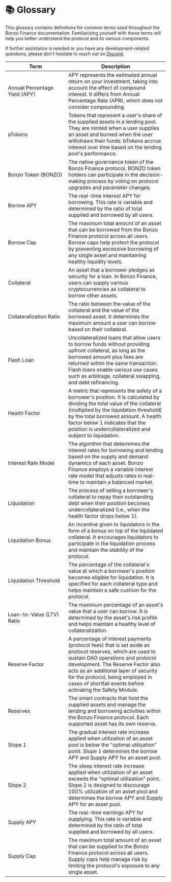 # 📚 Glossary

This glossary contains definitions for common terms used throughout the Bonzo Finance documentation. Familiarizing yourself with these terms will help you better understand the protocol and its various components.

If further assistance is needed or you have any development-related questions, please don't hesitate to reach out on [Discord](https://www.bonzo.finance/discord).

<table><thead><tr><th width="174">Term</th><th>Description</th></tr></thead><tbody><tr><td>Annual Percentage Yield (APY)</td><td>APY represents the estimated annual return on your investment, taking into account the effect of compound interest. It differs from Annual Percentage Rate (APR), which does not consider compounding.</td></tr><tr><td>aTokens</td><td>Tokens that represent a user's share of the supplied assets in a lending pool. They are minted when a user supplies an asset and burned when the user withdraws their funds. bTokens accrue interest over time based on the lending pool's performance.</td></tr><tr><td>Bonzo Token (BONZO)</td><td>The native governance token of the Bonzo Finance protocol. BONZO token holders can participate in the decision-making process by voting on protocol upgrades and parameter changes.</td></tr><tr><td>Borrow APY</td><td>The real-time interest APY for borrowing. This rate is variable and determined by the ratio of total supplied and borrowed by all users.</td></tr><tr><td>Borrow Cap</td><td>The maximum total amount of an asset that can be borrowed from the Bonzo Finance protocol across all users. Borrow caps help protect the protocol by preventing excessive borrowing of any single asset and maintaining healthy liquidity levels.</td></tr><tr><td>Collateral</td><td>An asset that a borrower pledges as security for a loan. In Bonzo Finance, users can supply various cryptocurrencies as collateral to borrow other assets.</td></tr><tr><td>Collateralization Ratio</td><td>The ratio between the value of the collateral and the value of the borrowed asset. It determines the maximum amount a user can borrow based on their collateral.</td></tr><tr><td>Flash Loan</td><td>Uncollateralized loans that allow users to borrow funds without providing upfront collateral, as long as the borrowed amount plus fees are returned within the same transaction. Flash loans enable various use cases such as arbitrage, collateral swapping, and debt refinancing.</td></tr><tr><td>Health Factor</td><td>A metric that represents the safety of a borrower's position. It is calculated by dividing the total value of the collateral (multiplied by the liquidation threshold) by the total borrowed amount. A health factor below 1 indicates that the position is undercollateralized and subject to liquidation.</td></tr><tr><td>Interest Rate Model</td><td>The algorithm that determines the interest rates for borrowing and lending based on the supply and demand dynamics of each asset. Bonzo Finance employs a variable interest rate model that adjusts rates in real-time to maintain a balanced market.</td></tr><tr><td>Liquidation</td><td>The process of selling a borrower's collateral to repay their outstanding debt when their position becomes undercollateralized (i.e., when the health factor drops below 1).</td></tr><tr><td>Liquidation Bonus</td><td>An incentive given to liquidators in the form of a bonus on top of the liquidated collateral. It encourages liquidators to participate in the liquidation process and maintain the stability of the protocol.</td></tr><tr><td>Liquidation Threshold</td><td>The percentage of the collateral's value at which a borrower's position becomes eligible for liquidation. It is specified for each collateral type and helps maintain a safe cushion for the protocol.</td></tr><tr><td>Loan-to-Value (LTV) Ratio</td><td>The maximum percentage of an asset's value that a user can borrow. It is determined by the asset's risk profile and helps maintain a healthy level of collateralization.</td></tr><tr><td>Reserve Factor</td><td>A percentage of interest payments (protocol fees) that is set aside as protocol reserves, which are used to sustain DAO operations and protocol development. The Reserve Factor also acts as an additional layer of security for the protocol, being employed in cases of shortfall events before activating the Safety Module.</td></tr><tr><td>Reserves</td><td>The smart contracts that hold the supplied assets and manage the lending and borrowing activities within the Bonzo Finance protocol. Each supported asset has its own reserve.</td></tr><tr><td>Slope 1</td><td>The gradual interest rate increase applied when utilization of an asset pool is below the "optimal utilization" point. Slope 1 determines the borrow APY and Supply APY for an asset pool.</td></tr><tr><td>Slope 2</td><td>The steep interest rate increase applied when utilization of an asset exceeds the "optimal utilization" point. Slope 2 is designed to discourage 100% utilization of an asset pool and determines the borrow APY and Supply APY for an asset pool.</td></tr><tr><td>Supply APY</td><td>The real-time earnings APY for supplying. This rate is variable and determined by the ratio of total supplied and borrowed by all users.</td></tr><tr><td>Supply Cap</td><td>The maximum total amount of an asset that can be supplied to the Bonzo Finance protocol across all users. Supply caps help manage risk by limiting the protocol's exposure to any single asset.</td></tr></tbody></table>

